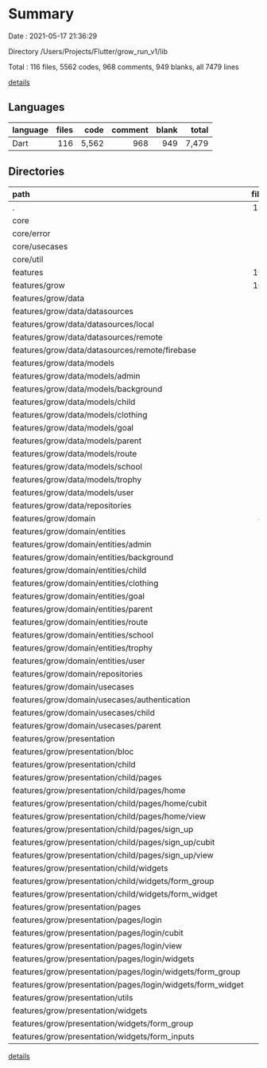 # Summary

Date : 2021-05-17 21:36:29

Directory /Users/Projects/Flutter/grow_run_v1/lib

Total : 116 files,  5562 codes, 968 comments, 949 blanks, all 7479 lines

[details](details.md)

## Languages
| language | files | code | comment | blank | total |
| :--- | ---: | ---: | ---: | ---: | ---: |
| Dart | 116 | 5,562 | 968 | 949 | 7,479 |

## Directories
| path | files | code | comment | blank | total |
| :--- | ---: | ---: | ---: | ---: | ---: |
| . | 116 | 5,562 | 968 | 949 | 7,479 |
| core | 12 | 119 | 95 | 39 | 253 |
| core/error | 2 | 61 | 50 | 19 | 130 |
| core/usecases | 1 | 10 | 0 | 4 | 14 |
| core/util | 9 | 48 | 45 | 16 | 109 |
| features | 102 | 5,354 | 862 | 899 | 7,115 |
| features/grow | 102 | 5,354 | 862 | 899 | 7,115 |
| features/grow/data | 26 | 1,906 | 222 | 247 | 2,375 |
| features/grow/data/datasources | 3 | 133 | 45 | 21 | 199 |
| features/grow/data/datasources/local | 1 | 0 | 0 | 1 | 1 |
| features/grow/data/datasources/remote | 1 | 131 | 44 | 18 | 193 |
| features/grow/data/datasources/remote/firebase | 1 | 131 | 44 | 18 | 193 |
| features/grow/data/models | 18 | 1,429 | 104 | 177 | 1,710 |
| features/grow/data/models/admin | 1 | 0 | 0 | 1 | 1 |
| features/grow/data/models/background | 1 | 0 | 0 | 1 | 1 |
| features/grow/data/models/child | 3 | 477 | 32 | 49 | 558 |
| features/grow/data/models/clothing | 1 | 0 | 0 | 1 | 1 |
| features/grow/data/models/goal | 1 | 0 | 0 | 1 | 1 |
| features/grow/data/models/parent | 3 | 389 | 32 | 46 | 467 |
| features/grow/data/models/route | 1 | 0 | 0 | 1 | 1 |
| features/grow/data/models/school | 3 | 370 | 20 | 46 | 436 |
| features/grow/data/models/trophy | 1 | 0 | 0 | 1 | 1 |
| features/grow/data/models/user | 2 | 184 | 20 | 29 | 233 |
| features/grow/data/repositories | 5 | 344 | 73 | 49 | 466 |
| features/grow/domain | 43 | 2,050 | 343 | 382 | 2,775 |
| features/grow/domain/entities | 18 | 1,411 | 132 | 213 | 1,756 |
| features/grow/domain/entities/admin | 1 | 10 | 6 | 5 | 21 |
| features/grow/domain/entities/background | 2 | 242 | 15 | 31 | 288 |
| features/grow/domain/entities/child | 1 | 23 | 11 | 11 | 45 |
| features/grow/domain/entities/clothing | 2 | 238 | 15 | 29 | 282 |
| features/grow/domain/entities/goal | 2 | 290 | 14 | 29 | 333 |
| features/grow/domain/entities/parent | 1 | 18 | 9 | 9 | 36 |
| features/grow/domain/entities/route | 2 | 207 | 16 | 29 | 252 |
| features/grow/domain/entities/school | 1 | 17 | 7 | 7 | 31 |
| features/grow/domain/entities/trophy | 3 | 320 | 20 | 49 | 389 |
| features/grow/domain/entities/user | 1 | 21 | 15 | 9 | 45 |
| features/grow/domain/repositories | 4 | 47 | 55 | 25 | 127 |
| features/grow/domain/usecases | 21 | 592 | 156 | 144 | 892 |
| features/grow/domain/usecases/authentication | 2 | 47 | 10 | 11 | 68 |
| features/grow/domain/usecases/child | 9 | 282 | 84 | 69 | 435 |
| features/grow/domain/usecases/parent | 7 | 198 | 52 | 48 | 298 |
| features/grow/presentation | 32 | 1,377 | 296 | 268 | 1,941 |
| features/grow/presentation/bloc | 3 | 96 | 20 | 28 | 144 |
| features/grow/presentation/child | 12 | 742 | 92 | 107 | 941 |
| features/grow/presentation/child/pages | 8 | 575 | 69 | 94 | 738 |
| features/grow/presentation/child/pages/home | 4 | 279 | 28 | 46 | 353 |
| features/grow/presentation/child/pages/home/cubit | 3 | 205 | 23 | 39 | 267 |
| features/grow/presentation/child/pages/home/view | 1 | 74 | 5 | 7 | 86 |
| features/grow/presentation/child/pages/sign_up | 4 | 296 | 41 | 48 | 385 |
| features/grow/presentation/child/pages/sign_up/cubit | 3 | 266 | 39 | 45 | 350 |
| features/grow/presentation/child/pages/sign_up/view | 1 | 30 | 2 | 3 | 35 |
| features/grow/presentation/child/widgets | 4 | 167 | 23 | 13 | 203 |
| features/grow/presentation/child/widgets/form_group | 1 | 28 | 16 | 4 | 48 |
| features/grow/presentation/child/widgets/form_widget | 3 | 139 | 7 | 9 | 155 |
| features/grow/presentation/pages | 7 | 293 | 38 | 51 | 382 |
| features/grow/presentation/pages/login | 6 | 281 | 36 | 48 | 365 |
| features/grow/presentation/pages/login/cubit | 3 | 163 | 23 | 38 | 224 |
| features/grow/presentation/pages/login/view | 1 | 57 | 5 | 4 | 66 |
| features/grow/presentation/pages/login/widgets | 2 | 61 | 8 | 6 | 75 |
| features/grow/presentation/pages/login/widgets/form_group | 1 | 8 | 5 | 3 | 16 |
| features/grow/presentation/pages/login/widgets/form_widget | 1 | 53 | 3 | 3 | 59 |
| features/grow/presentation/utils | 2 | 6 | 4 | 7 | 17 |
| features/grow/presentation/widgets | 8 | 240 | 142 | 75 | 457 |
| features/grow/presentation/widgets/form_group | 1 | 8 | 2 | 2 | 12 |
| features/grow/presentation/widgets/form_inputs | 3 | 99 | 10 | 13 | 122 |

[details](details.md)